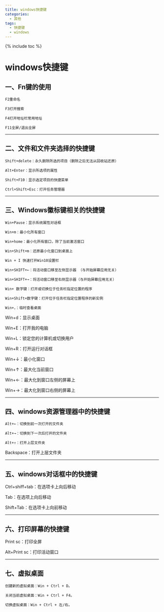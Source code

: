 ```yaml
---
title: windows快捷键
categories:
  - 其他
tags:
  - 快捷键
  - windows
---
```

{% include toc %}

# windows快捷键

## 一、Fn键的使用

`F2重命名`

`F3打开搜索`

`F4打开地址栏常用地址`

`F11全屏/退出全屏`

---


## 二、文件和文件夹选择的快捷键

`Shift+delete：永久删除所选的项目（删除之后无法从回收站还原）`

`Alt+Enter：显示所选项的属性`

`Shift+F10：显示选定项目的快捷菜单`

`Ctrl+Shift+Esc：打开任务管理器`

---


## 三、Windows徽标键相关的快捷键

`Win+Pause：显示系统属性对话框`

`Win+m：最小化所有窗口`

`Win+home：最小化所有窗口，除了当前激活窗口`

`Win+Shift+m：还原最小化窗口到桌面上`

`Win + I 快速打开Win10设置栏`

`Win+SHIFT+←：将活动窗口移至左侧显示器 （与开始屏幕应用无关）`

`Win+SHIFT+→：将活动窗口移至右侧显示器（与开始屏幕应用无关）`

`Win+ 数字键：打开或切换位于任务栏指定位置的程序`

`Win+Shift+数字键：打开位于任务栏指定位置程序的新实例`

`Win+，：临时查看桌面`

Win+d：显示桌面

Win+E：打开我的电脑

Win+L：锁定您的计算机或切换用户

Win+R：打开运行对话框

Win+↓：最小化窗口

Win+↑：最大化当前窗口

Win+←：最大化到窗口左侧的屏幕上

Win+→：最大化到窗口右侧的屏幕上

---


## 四、windows资源管理器中的快捷键

`Alt+←：切换到前一次打开的文件夹`

`Alt+→：切换到下一次后打开的文件夹`

`Alt+↑：打开上层文件夹`

Backspace：打开上层文件夹

---


## 五、windows对话框中的快捷键

Ctrl+shiff+tab：在选项卡上向后移动

Tab：在选项上向后移动

Shift+Tab：在选项卡上向前移动

---


## 六、打印屏幕的快捷键

Print sc：打印全屏

Alt+Print sc：打印活动窗口

---


## 七、虚拟桌面

`创建新的虚拟桌面：Win + Ctrl + D。`

`关闭当前虚拟桌面：Win + Ctrl + F4。`

`切换虚拟桌面：Win + Ctrl + 左/右。`
